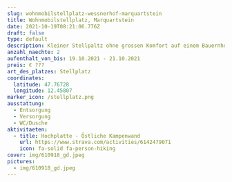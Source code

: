 ```yaml
---
slug: wohnmobilstellplatz-wessnerhof-marquartstein
title: Wohnmobilstellplatz, Marquartstein
date: 2021-10-19T08:21:06.776Z
draft: false
type: default
description: Kleiner Stellpaltz ohne grossen Komfort auf einem Bauernhof in Marquartstein. WC/Dusche vorhanden.
anzahl_naechte: 2
aufenthalt_von_bis: 19.10.2021 - 21.10.2021
preis: € ???
art_des_platzes: Stellplatz
coordinates:
  latitude: 47.76728
  longitude: 12.45807
marker_icon: /stellplatz.png
ausstattung:
  - Entsorgung
  - Versorgung
  - WC/Dusche
aktivitaeten:
  - title: Hochplatte - Östliche Kampenwand
    url: https://www.strava.com/activities/6142479071
    icon: fa-solid fa-person-hiking
cover: img/610918_gd.jpeg
pictures:
  - img/610918_gd.jpeg
---
```

